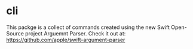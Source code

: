 # cli

This packge is a collect of commands created using the new Swift Open-Source project Arguemnt Parser. Check it out at: https://github.com/apple/swift-argument-parser
